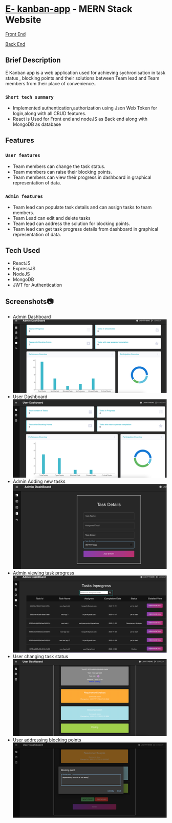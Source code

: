 # [E- kanban-app](https://thriving-bombolone-79caff.netlify.app/) - MERN Stack Website
  [Front End](https://github.com/sathiyapriyakm/online-kanban-frontend)
  
  [Back End](https://github.com/sathiyapriyakm/online-kanban-backend)



## Brief Description

E Kanban app is a web application used for achieving sychronisation in task status , blocking points and their solutions  between Team lead and Team members from their place of convenience..

### `Short tech summary`
  - Implemented authentication,authorization using Json Web Token for login,along with all CRUD features.
  - React is Used for Front end and nodeJS as Back end along with MongoDB as database  


## Features

### `User features`
  - Team members can change the task status.
  - Team members  can raise their blocking points.
  - Team members can view their progress in dashboard in graphical representation of data.
   
### `Admin features`
  - Team lead can populate task details and can assign tasks to team members.
  - Team Lead can edit and delete tasks
  - Team lead can address the solution for blocking points.
  - Team lead  can get task progress details from  dashboard in graphical representation of data.
  
  
## Tech Used
  - ReactJS
  - ExpressJS
  - NodeJS
  - MongoDB 
  - JWT for Authentication
  
## Screenshots📷

- Admin Dashboard
![Admin Dashboard](/ScreenShots/AdminDashboard.JPG "Admin Dashboard")
- User Dashboard
![User Dashboard](/ScreenShots/UserDashboard.JPG "User Dashboard")
- Admin Adding new tasks
![Admin Adding new tasks](/ScreenShots/AdminAddingNewTasks.JPG "Admin Add new Task")
- Admin viewing task progress
![Admin viewing task progress](/ScreenShots/AdminViewingTaskProgress.JPG "Admin View Task Status")
- User changing task status
![User changing task status](/ScreenShots/UserChangingTaskStatus.JPG "User Changing Task Status")
- User addressing blocking points
![User addressing blocking points](/ScreenShots/UserAddressingBlockingPoints.JPG "User Raising Blocking Points")